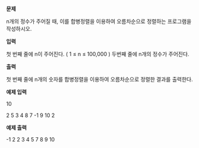 **문제**

n개의 정수가 주어질 때, 이를 합병정렬을 이용하여 오름차순으로 정렬하는 프로그램을 작성하시오.

 

**입력**

첫 번째 줄에 n이 주어진다. ( 1 ≤ n ≤ 100,000 ) 두번째 줄에 n개의 정수가 주어진다.  

**출력**

첫 번째 줄에 n개의 숫자를 합병정렬을 이용하여 오름차순으로 정렬한 결과를 출력한다.

 

**예제 입력**

10 

2 5 3 4 8 7 -1 9 10 2

**예제 출력**

-1 2 2 3 4 5 7 8 9 10